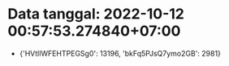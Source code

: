 # Data tanggal: 2022-10-12 00:57:53.274840+07:00

* {'HVtllWFEHTPEGSg0': 13196, 'bkFq5PJsQ7ymo2GB': 2981}
